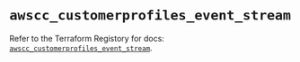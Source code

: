 # `awscc_customerprofiles_event_stream`

Refer to the Terraform Registory for docs: [`awscc_customerprofiles_event_stream`](https://registry.terraform.io/providers/hashicorp/awscc/0.70.0/docs/resources/customerprofiles_event_stream).
